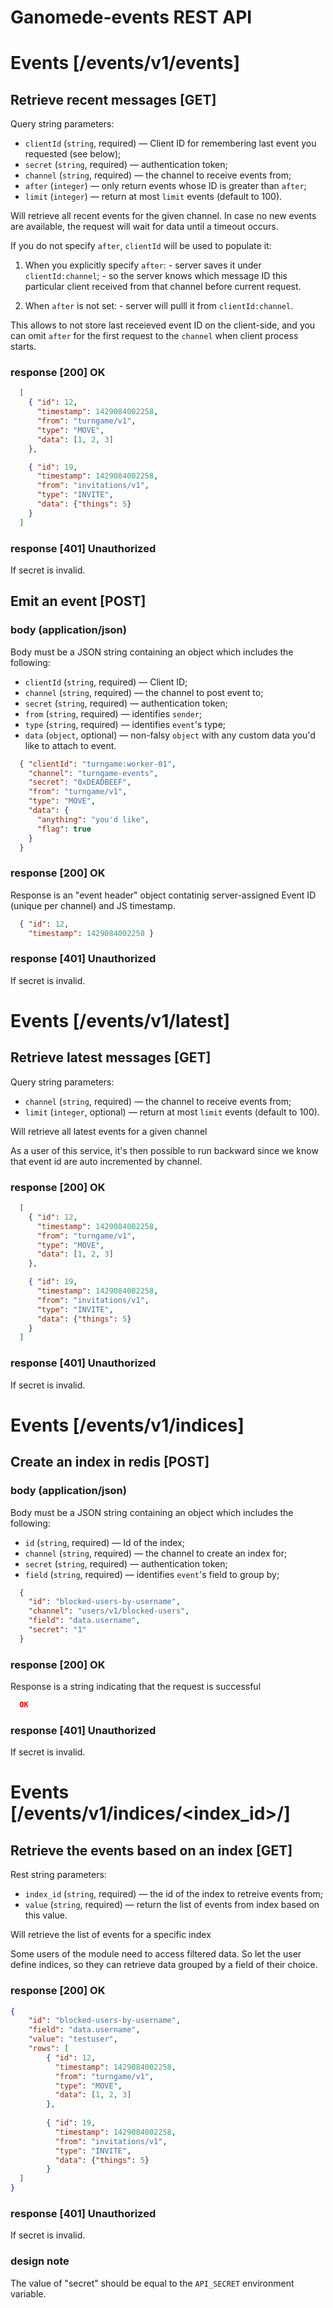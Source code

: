 # Ganomede-events REST API

# Events [/events/v1/events]

## Retrieve recent messages [GET]

Query string parameters:

  - `clientId` (`string`, required) — Client ID for remembering last event you requested (see below);
  - `secret` (`string`, required) — authentication token;
  - `channel` (`string`, required) — the channel to receive events from;
  - `after` (`integer`) — only return events whose ID is greater than `after`;
  - `limit` (`integer`) — return at most `limit` events (default to 100).

Will retrieve all recent events for the given channel. In case no new events are available, the request will wait for data until a timeout occurs.

If you do not specify `after`, `clientId` will be used to populate it:

  1. When you explicitly specify `after`:
    - server saves it under `clientId:channel`;
    - so the server knows which message ID this particular client received from that channel before current request.

  1. When `after` is not set:
    - server will pulll it from `clientId:channel`.

This allows to not store last receieved event ID on the client-side, and you can omit `after` for the first request to the `channel` when client process starts.


### response [200] OK

``` json
  [
    { "id": 12,
      "timestamp": 1429084002258,
      "from": "turngame/v1",
      "type": "MOVE",
      "data": [1, 2, 3]
    },

    { "id": 19,
      "timestamp": 1429084002258,
      "from": "invitations/v1",
      "type": "INVITE",
      "data": {"things": 5}
    }
  ]
```

### response [401] Unauthorized

If secret is invalid.

## Emit an event [POST]

### body (application/json)

Body must be a JSON string containing an object which includes the following:

  - `clientId` (`string`, required) — Client ID;
  - `channel` (`string`, required) — the channel to post event to;
  - `secret` (`string`, required) — authentication token;
  - `from` (`string`, required) — identifies `sender`;
  - `type` (`string`, required) — identifies `event`'s type;
  - `data` (`object`, optional) — non-falsy `object` with any custom data you'd like to attach to event.

``` json
  { "clientId": "turngame:worker-01",
    "channel": "turngame-events",
    "secret": "0xDEADBEEF",
    "from": "turngame/v1",
    "type": "MOVE",
    "data": {
      "anything": "you'd like",
      "flag": true
    }
  }
```

### response [200] OK

Response is an "event header" object contatinig server-assigned Event ID (unique per channel) and JS timestamp.

``` json
  { "id": 12,
    "timestamp": 1429084002258 }
```

### response [401] Unauthorized

If secret is invalid.


# Events [/events/v1/latest]

## Retrieve latest messages [GET]

Query string parameters:

  - `channel` (`string`, required) — the channel to receive events from;
  - `limit` (`integer`, optional) — return at most `limit` events (default to 100).

Will retrieve all latest events for a given channel

As a user of this service, it's then possible to run backward since we know that event id are auto incremented by channel.


### response [200] OK

``` json
  [
    { "id": 12,
      "timestamp": 1429084002258,
      "from": "turngame/v1",
      "type": "MOVE",
      "data": [1, 2, 3]
    },

    { "id": 19,
      "timestamp": 1429084002258,
      "from": "invitations/v1",
      "type": "INVITE",
      "data": {"things": 5}
    }
  ]
```

### response [401] Unauthorized

If secret is invalid.

# Events [/events/v1/indices]

## Create an index in redis [POST]

### body (application/json)

Body must be a JSON string containing an object which includes the following:

  - `id` (`string`, required) — Id of the index;
  - `channel` (`string`, required) — the channel to create an index for;
  - `secret` (`string`, required) — authentication token;
  - `field` (`string`, required) — identifies `event`'s field to group by;

``` json
  {
    "id": "blocked-users-by-username",
    "channel": "users/v1/blocked-users",
    "field": "data.username", 
    "secret": "1"
  }
```

### response [200] OK

Response is a string indicating that the request is successful

``` json
  OK
```

### response [401] Unauthorized

If secret is invalid.



# Events [/events/v1/indices/<index_id>/<value>]

## Retrieve the events based on an index [GET]

Rest string parameters:

  - `index_id` (`string`, required) — the id of the index to retreive events from;
  - `value` (`string`, required) — return the list of events from index based on this value.

Will retrieve the list of events for a specific index

Some users of the module need to access filtered data.
So let the user define indices, so they can retrieve data grouped by a field of their choice.


### response [200] OK

``` json
{
    "id": "blocked-users-by-username",
    "field": "data.username",
    "value": "testuser",
    "rows": [
        { "id": 12,
          "timestamp": 1429084002258,
          "from": "turngame/v1",
          "type": "MOVE",
          "data": [1, 2, 3]
        },
    
        { "id": 19,
          "timestamp": 1429084002258,
          "from": "invitations/v1",
          "type": "INVITE",
          "data": {"things": 5}
        }
  ]
}
```

### response [401] Unauthorized

If secret is invalid.

### design note

The value of "secret" should be equal to the `API_SECRET` environment variable.

